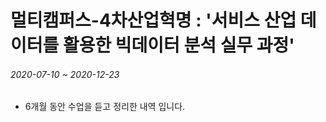 # 멀티캠퍼스-4차산업혁명 : '서비스 산업 데이터를 활용한 빅데이터 분석 실무 과정'
###### 2020-07-10 ~ 2020-12-23

- 6개월 동안 수업을 듣고 정리한 내역 입니다.